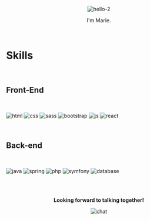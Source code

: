 <div align="center">
  
![hello-2](https://user-images.githubusercontent.com/68291195/142056853-75eed225-905d-4e74-b3d2-ace047ef8b88.png) 
  
<p>I'm Marie. <br>
</p>
</div>
<br>

<h1 >Skills</h1>

<br>

  
<h2>Front-End</h2>
<br>
 
 
<div style="margin-right: 10px">
  
![html](https://user-images.githubusercontent.com/68291195/142059115-d5c763ed-4f15-4d97-8dbd-f687183eb444.png)
  ![css](https://user-images.githubusercontent.com/68291195/142059335-3d170134-3b71-4d8b-ae29-a99766c6ab77.png)
  ![sass](https://user-images.githubusercontent.com/68291195/142059161-972fdae3-834d-47bc-9096-ce5a2b454c5c.png)
  ![bootstrap](https://user-images.githubusercontent.com/68291195/179831434-a4c79ae6-7a98-4553-b89d-81f1a03259d6.png)
  ![js](https://user-images.githubusercontent.com/68291195/142059193-e3ad8758-b451-4f8b-bfdd-7069183591f7.png)
  ![react](https://user-images.githubusercontent.com/68291195/179831835-d6a1c1cc-1001-4af7-8018-24abc9cdb3d4.png)

</div>
<br>
<h2>Back-end</h2>
<br>
<div>
  
![java](https://user-images.githubusercontent.com/68291195/142060927-9592fed9-c684-478a-8f45-151d96dc3eb6.png)
![spring](https://user-images.githubusercontent.com/68291195/179833430-f74b26f5-5638-4696-bbab-ed87fc21bead.png)
![php](https://user-images.githubusercontent.com/68291195/179832257-8ca3083c-6ad5-42f8-b6cf-5164ed487636.png)
![symfony](https://user-images.githubusercontent.com/68291195/179833098-f89f7895-b579-4f19-a231-969d51b360ee.png)
![database](https://user-images.githubusercontent.com/68291195/142060935-29cec530-1eeb-4085-8b61-2bb05cc222e8.png)

</div>
<br>
<br>

<div align="center"> 
  
  <p><strong>Looking forward to talking together!</strong></p>   
  
  ![chat](https://user-images.githubusercontent.com/68291195/142062278-46c7ad03-b869-4cde-9bce-3a6b675a3e79.png)
</div>


